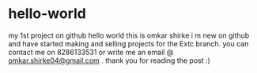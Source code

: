 # hello-world
my 1st project on github
hello world this is omkar shirke i m new on github and have started making and selling projects for the Extc branch.
you can contact me on 8286133531 or write me an email @ omkar.shirke04@gmail.com .
thank you for reading the post :) 
